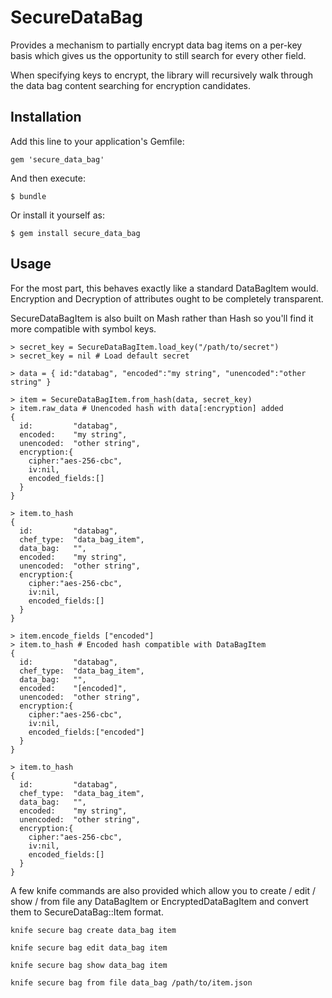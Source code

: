 # SecureDataBag

Provides a mechanism to partially encrypt data bag items on a per-key basis which gives us the opportunity to still search for every other field.

When specifying keys to encrypt, the library will recursively walk through the data bag content searching for encryption candidates.

## Installation

Add this line to your application's Gemfile:

    gem 'secure_data_bag'

And then execute:

    $ bundle

Or install it yourself as:

    $ gem install secure_data_bag

## Usage

For the most part, this behaves exactly like a standard DataBagItem would. Encryption and Decryption of attributes ought to be completely transparent.

SecureDataBagItem is also built on Mash rather than Hash so you'll find it more compatible with symbol keys. 

```
> secret_key = SecureDataBagItem.load_key("/path/to/secret")
> secret_key = nil # Load default secret

> data = { id:"databag", "encoded":"my string", "unencoded":"other string" }

> item = SecureDataBagItem.from_hash(data, secret_key)
> item.raw_data # Unencoded hash with data[:encryption] added
{ 
  id:         "databag", 
  encoded:    "my string",
  unencoded:  "other string", 
  encryption:{
    cipher:"aes-256-cbc",
    iv:nil,
    encoded_fields:[] 
  }
}

> item.to_hash
{ 
  id:         "databag", 
  chef_type:  "data_bag_item",
  data_bag:   "",
  encoded:    "my string",
  unencoded:  "other string", 
  encryption:{
    cipher:"aes-256-cbc",
    iv:nil,
    encoded_fields:[] 
  }
}

> item.encode_fields ["encoded"]
> item.to_hash # Encoded hash compatible with DataBagItem
{ 
  id:         "databag", 
  chef_type:  "data_bag_item",
  data_bag:   "",
  encoded:    "[encoded]",
  unencoded:  "other string", 
  encryption:{
    cipher:"aes-256-cbc",
    iv:nil,
    encoded_fields:["encoded"]
  }
}

> item.to_hash
{ 
  id:         "databag", 
  chef_type:  "data_bag_item",
  data_bag:   "",
  encoded:    "my string",
  unencoded:  "other string", 
  encryption:{
    cipher:"aes-256-cbc",
    iv:nil,
    encoded_fields:[] 
  }
}

```

A few knife commands are also provided which allow you to create / edit / show / from file any DataBagItem or EncryptedDataBagItem and convert them to SecureDataBag::Item format.

```
knife secure bag create data_bag item

knife secure bag edit data_bag item

knife secure bag show data_bag item

knife secure bag from file data_bag /path/to/item.json
```

